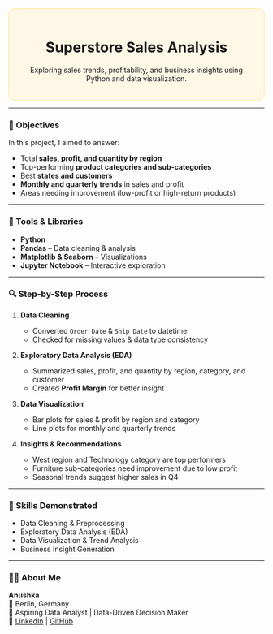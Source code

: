 <div style="background-color:#FFF8E7; padding:20px; border-radius:12px; border:1px solid #FDE68A;">
  <h1 align="center"> Superstore Sales Analysis</h1>
  <p align="center">Exploring sales trends, profitability, and business insights using Python and data visualization.</p>
</div>

---

### 🎯 Objectives
In this project, I aimed to answer:
- Total **sales, profit, and quantity by region**  
- Top-performing **product categories and sub-categories**  
- Best **states and customers**  
- **Monthly and quarterly trends** in sales and profit  
- Areas needing improvement (low-profit or high-return products)

---

### 🧩 Tools & Libraries
- **Python**   
- **Pandas** – Data cleaning & analysis  
- **Matplotlib & Seaborn** – Visualizations  
- **Jupyter Notebook** – Interactive exploration

---

### 🔍 Step-by-Step Process
1. **Data Cleaning**   
   - Converted `Order Date` & `Ship Date` to datetime  
   - Checked for missing values & data type consistency  

2. **Exploratory Data Analysis (EDA)**   
   - Summarized sales, profit, and quantity by region, category, and customer  
   - Created **Profit Margin** for better insight  

3. **Data Visualization**   
   - Bar plots for sales & profit by region and category  
   - Line plots for monthly and quarterly trends  

4. **Insights & Recommendations**   
   - West region and Technology category are top performers  
   - Furniture sub-categories need improvement due to low profit  
   - Seasonal trends suggest higher sales in Q4  

---

### 🧠 Skills Demonstrated
- Data Cleaning & Preprocessing  
- Exploratory Data Analysis (EDA)  
- Data Visualization & Trend Analysis  
- Business Insight Generation  

---

### 👩‍💻 About Me
**Anushka**  
📍 Berlin, Germany  
💼 Aspiring Data Analyst | Data-Driven Decision Maker  
🔗 [LinkedIn](https://www.linkedin.com/in/anushkajain214) | [GitHub](https://github.com/Anushkajerry)
